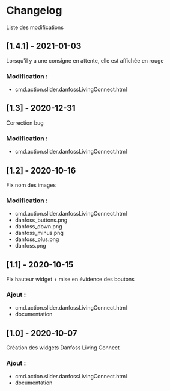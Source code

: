 # Changelog
Liste des modifications

## [1.4.1] - 2021-01-03
Lorsqu'il y a une consigne en attente, elle est affichée en rouge
### Modification :
- cmd.action.slider.danfossLivingConnect.html

## [1.3] - 2020-12-31
Correction bug
### Modification :
- cmd.action.slider.danfossLivingConnect.html

## [1.2] - 2020-10-16
Fix nom des images
### Modification :
- cmd.action.slider.danfossLivingConnect.html
- danfoss_buttons.png
- danfoss_down.png
- danfoss_minus.png
- danfoss_plus.png
- danfoss.png

## [1.1] - 2020-10-15
Fix hauteur widget + mise en évidence des boutons
### Ajout :
- cmd.action.slider.danfossLivingConnect.html
- documentation

## [1.0] - 2020-10-07
Création des widgets Danfoss Living Connect
### Ajout :
- cmd.action.slider.danfossLivingConnect.html
- documentation